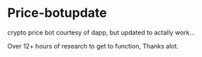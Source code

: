 # Price-botupdate

crypto price bot courtesy of dapp, but updated to actally work...

Over 12+ hours of research to get to function, Thanks alot.
